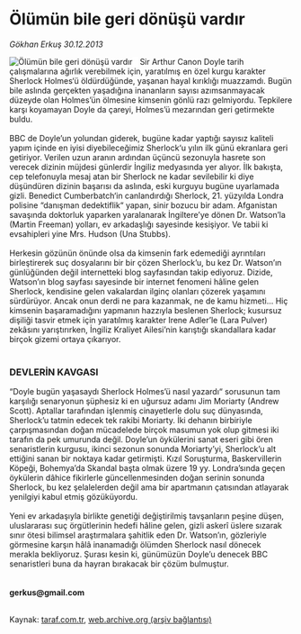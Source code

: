 # Ölümün bile geri dönüşü vardır

*Gökhan Erkuş 30.12.2013*

<div class="yazi"><img align="left" alt="Ölümün bile geri dönüşü vardır" border="0" src="http://www.taraf.com.tr/fotoraflar/makaleler/olumun-bile-geri-donusu-vardir_5614_orijinal.jpg" style="border-right-width:10px; border-color:#FFFFFF"/>Sir Arthur Canon Doyle tarih çalışmalarına ağırlık verebilmek için, yaratılmış en özel kurgu karakter Sherlock Holmes‘ü öldürdüğünde, yaşanan hayal kırıklığı muazzamdı. Bugün bile aslında gerçekten yaşadığına inananların sayısı azımsanmayacak düzeyde olan Holmes’ün ölmesine kimsenin gönlü razı gelmiyordu. Tepkilere karşı koyamayan Doyle da çareyi, Holmes’ü mezarından geri getirmekte buldu.<br/><br/>BBC de Doyle’un yolundan giderek, bugüne kadar yaptığı sayısız kaliteli yapım içinde en iyisi diyebileceğimiz Sherlock‘u yılın ilk günü ekranlara geri getiriyor. Verilen uzun aranın ardından üçüncü sezonuyla hasrete son verecek dizinin müjdesi günlerdir İngiliz medyasında yer alıyor. İlk bakışta, cep telefonuyla mesaj atan bir Sherlock ne kadar sevilebilir ki diye düşündüren dizinin başarısı da aslında, eski kurguyu bugüne uyarlamada gizli. Benedict Cumberbatch‘in canlandırdığı Sherlock, 21. yüzyılda Londra polisine “danışman dedektiflik“ yapan, sinir bozucu bir adam. Afganistan savaşında doktorluk yaparken yaralanarak İngiltere’ye dönen Dr. Watson’la (Martin Freeman) yolları, ev arkadaşlığı sayesinde kesişiyor. Ve tabii ki evsahipleri yine Mrs. Hudson (Una Stubbs).<br/><br/>Herkesin gözünün önünde olsa da kimsenin fark edemediği ayrıntıları birleştirerek suç dosyalarını bir bir çözen Sherlock’u, bu kez Dr. Watson’ın günlüğünden değil internetteki blog sayfasından takip ediyoruz. Dizide, Watson’ın blog sayfası sayesinde bir internet fenomeni hâline gelen Sherlock, kendisine gelen vakalardan ilginç olanları çözerek yaşamını sürdürüyor. Ancak onun derdi ne para kazanmak, ne de kamu hizmeti... Hiç kimsenin başaramadığını yapmanın hazzıyla beslenen Sherlock; kusursuz dişiliği tasvir etmek için yaratılmış karakter Irene Adler’le (Lara Pulver) zekâsını yarıştırırken, İngiliz Kraliyet Ailesi’nin karıştığı skandallara kadar birçok gizemi ortaya çıkarıyor.<br/><br/><h3>DEVLERİN KAVGASI</h3>“Doyle bugün yaşasaydı Sherlock Holmes’ü nasıl yazardı“ sorusunun tam karşılığı senaryonun şüphesiz ki en uğursuz adamı Jim Moriarty (Andrew Scott). Aptallar tarafından işlenmiş cinayetlerle dolu suç dünyasında, Sherlock’u tatmin edecek tek rakibi Moriarty. İki dehanın birbiriyle çarpışmasından doğan mücadelede birçok masumun yok olup gitmesi iki tarafın da pek umurunda değil. Doyle’un öykülerini sanat eseri gibi ören senaristlerin kurgusu, ikinci sezonun sonunda Moriarty’yi, Sherlock’u alt ettiğini sanan bir noktaya kadar getirmişti. Kızıl Soruşturma, Baskervillerin Köpeği, Bohemya’da Skandal başta olmak üzere 19 yy. Londra’sında geçen öykülerin dâhice fikirlerle güncellenmesinden doğan serinin sonunda Sherlock, bu kez şelalelerden değil ama bir apartmanın çatısından atlayarak yenilgiyi kabul etmiş gözüküyordu.<br/><br/>Yeni ev arkadaşıyla birlikte genetiği değiştirilmiş tavşanların peşine düşen, uluslararası suç örgütlerinin hedefi hâline gelen, gizli askerî üslere sızarak sınır ötesi bilimsel araştırmalara şahitlik eden Dr. Watson’ın, gözleriyle görmesine karşın hâlâ inanamadığı ölümden Sherlock nasıl dönecek merakla bekliyoruz. Şurası kesin ki, günümüzün Doyle’u denecek BBC senaristleri buna da hayran bırakacak bir çözüm bulmuştur.<br/><br/><br/><b>gerkus@gmail.com</b><br/><br/>
</div>

Kaynak: [taraf.com.tr](http://www.taraf.com.tr:80/gokhan-erkus/makale-olumun-bile-geri-donusu-vardir.htm), [web.archive.org (arşiv bağlantısı)](http://web.archive.org/web/20140101003839/http://www.taraf.com.tr:80/gokhan-erkus/makale-olumun-bile-geri-donusu-vardir.htm)

